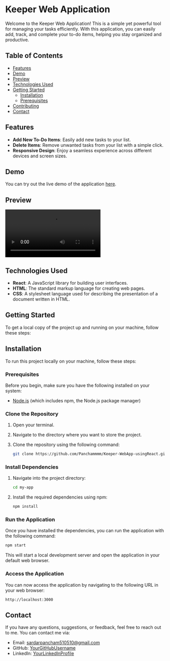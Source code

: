 # Keeper Web Application

Welcome to the Keeper Web Application! This is a simple yet powerful tool for managing your tasks efficiently. With this application, you can easily add, track, and complete your to-do items, helping you stay organized and productive.

## Table of Contents

- [Features](#features)
- [Demo](#demo)
- [Preview](#preview)
- [Technologies Used](#technologies-used)
- [Getting Started](#getting-started)
  - [Installation](#installation)
  - [Prerequisites](#prerequisites)
- [Contributing](#clone-the-repository)
- [Contact](#contact)

## Features

- **Add New To-Do Items**: Easily add new tasks to your list.
- **Delete Items**: Remove unwanted tasks from your list with a simple click.
- **Responsive Design**: Enjoy a seamless experience across different devices and screen sizes.

## Demo

You can try out the live demo of the application [here]( https://panchammmm.github.io/Keeper-WebApp-usingReact/).

## Preview

![Preview]( keeper-app-linkedin.mp4)

## Technologies Used

- **React**: A JavaScript library for building user interfaces.
- **HTML**: The standard markup language for creating web pages.
- **CSS**: A stylesheet language used for describing the presentation of a document written in HTML.

## Getting Started

To get a local copy of the project up and running on your machine, follow these steps:

## Installation

To run this project locally on your machine, follow these steps:

### Prerequisites

Before you begin, make sure you have the following installed on your system:

- [Node.js](https://nodejs.org/) (which includes npm, the Node.js package manager)

### Clone the Repository

1. Open your terminal.

2. Navigate to the directory where you want to store the project.

3. Clone the repository using the following command:

   ```bash
   git clone https://github.com/Panchammmm/Keeper-WebApp-usingReact.git my-app
   ```

### Install Dependencies

1. Navigate into the project directory:

   ```bash
   cd my-app
   ```

2. Install the required dependencies using npm:

   ```bash
   npm install
   ```

### Run the Application

Once you have installed the dependencies, you can run the application with the following command:

```bash
npm start
```

This will start a local development server and open the application in your default web browser.

### Access the Application

You can now access the application by navigating to the following URL in your web browser:

```
http://localhost:3000
```

## Contact

If you have any questions, suggestions, or feedback, feel free to reach out to me. You can contact me via:

- Email: sardarpancham510510@gmail.com
- GitHub: [YourGitHubUsername](https://github.com/Panchammmm)
- LinkedIn: [YourLinkedInProfile](https://www.linkedin.com/in/pancham-sardar-6a466227b/)

